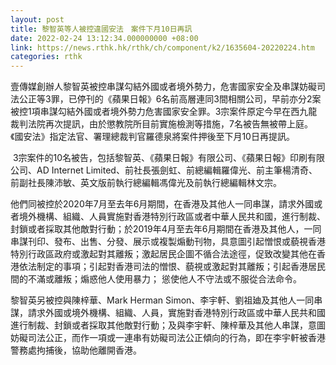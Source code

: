 ```yaml
---
layout: post
title: 黎智英等人被控違國安法　案件下月10日再訊
date: 2022-02-24 13:12:34.000000000 +08:00
link: https://news.rthk.hk/rthk/ch/component/k2/1635604-20220224.htm
categories: rthk
---
```


壹傳媒創辦人黎智英被控串謀勾結外國或者境外勢力，危害國家安全及串謀妨礙司法公正等3罪，已停刊的《蘋果日報》6名前高層連同3間相關公司，早前亦分2案被控1項串謀勾結外國或者境外勢力危害國家安全罪。3宗案件原定今早在西九龍裁判法院再次提訊，由於懲教院所目前實施檢測等措施，7名被告無被帶上庭。《國安法》指定法官、署理總裁判官羅德泉將案件押後至下月10日再提訊。

 3宗案件的10名被告，包括黎智英、《蘋果日報》有限公司、《蘋果日報》印刷有限公司、AD Internet Limited、前社長張劍虹、前總編輯羅偉光、前主筆楊清奇、前副社長陳沛敏、英文版前執行總編輯馮偉光及前執行總編輯林文宗。

他們同被控於2020年7月至去年6月期間，在香港及其他人一同串謀，請求外國或者境外機構、組織、人員實施對香港特別行政區或者中華人民共和國，進行制裁、封鎖或者採取其他敵對行動；於2019年4月至去年6月期間在香港及其他人，一同串謀刊印、發布、出售、分發、展示或複製煽動刊物，具意圖引起憎恨或藐視香港特別行政區政府或激起對其離叛；激起居民企圖不循合法途徑，促致改變其他在香港依法制定的事項；引起對香港司法的憎恨、藐視或激起對其離叛；引起香港居民間的不滿或離叛；煽惑他人使用暴力； 慫使他人不守法或不服從合法命令。

黎智英另被控與陳梓華、Mark Herman Simon、李宇軒、劉祖廸及其他人一同串謀，請求外國或境外機構、組織、人員，實施對香港特別行政區或中華人民共和國進行制裁、封鎖或者採取其他敵對行動；及與李宇軒、陳梓華及其他人串謀，意圖妨礙司法公正，而作一項或一連串有妨礙司法公正傾向的行為，即在李宇軒被香港警務處拘捕後，協助他離開香港。
